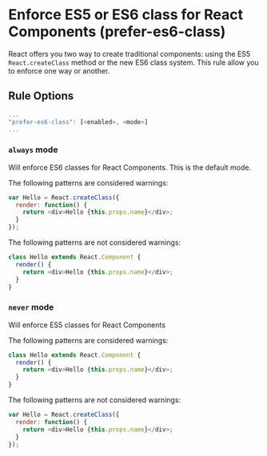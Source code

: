 # Enforce ES5 or ES6 class for React Components (prefer-es6-class)

React offers you two way to create traditional components: using the ES5 `React.createClass` method or the new ES6 class system. This rule allow you to enforce one way or another.

## Rule Options

```js
...
"prefer-es6-class": [<enabled>, <mode>]
...
```

### `always` mode

Will enforce ES6 classes for React Components. This is the default mode.

The following patterns are considered warnings:

```js
var Hello = React.createClass({
  render: function() {
    return <div>Hello {this.props.name}</div>;
  }
});
```

The following patterns are not considered warnings:

```js
class Hello extends React.Component {
  render() {
    return <div>Hello {this.props.name}</div>;
  }
}
```

### `never` mode

Will enforce ES5 classes for React Components

The following patterns are considered warnings:

```js
class Hello extends React.Component {
  render() {
    return <div>Hello {this.props.name}</div>;
  }
}
```

The following patterns are not considered warnings:

```js
var Hello = React.createClass({
  render: function() {
    return <div>Hello {this.props.name}</div>;
  }
});
```

